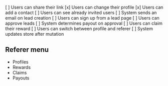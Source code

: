 
[ ] Users can share their link
[x] Users can change their profile
[x] Users can add a contact
[ ] Users can see already invited users
[ ] System sends an email on lead creation
[ ] Users can sign up from a lead page
[ ] Users can approve leads
[ ] System determines payout on approval
[ ] Users can claim their reward
[ ] Users can switch between profile and referer
[ ] System updates store after mutation



## Referer menu
- Profiles
- Rewards
- Claims
- Payouts
